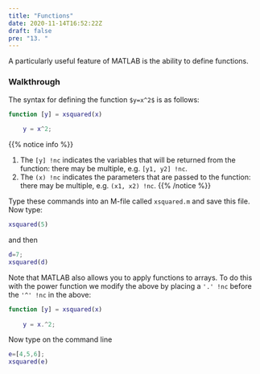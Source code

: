```yaml
---
title: "Functions"
date: 2020-11-14T16:52:22Z
draft: false
pre: "13. "
---
```


A particularly useful feature of MATLAB is the ability to define functions.

### Walkthrough

The syntax for defining the function `$y=x^2$` is as follows:

```matlab
function [y] = xsquared(x)
    
    y = x^2;
```

{{% notice info %}}
1. The `[y] !nc` indicates the variables that will be returned from the function: there may be multiple, e.g. `[y1, y2] !nc`.
1. The `(x) !nc` indicates the parameters that are passed to the function: there may be multiple, e.g. `(x1, x2) !nc`.
{{% /notice %}}

Type these commands into an M-file called `xsquared.m` and save this file.
Now type:

```matlab
xsquared(5)
```

and then

```matlab
d=7;
xsquared(d)
```

Note that MATLAB also allows you to apply functions to arrays.
To do this with the power function we modify the above by placing a `'.' !nc` before the `'^' !nc` in the above:


```matlab
function [y] = xsquared(x)
    
    y = x.^2;
```

Now type on the command line

```matlab
e=[4,5,6];
xsquared(e)
```
